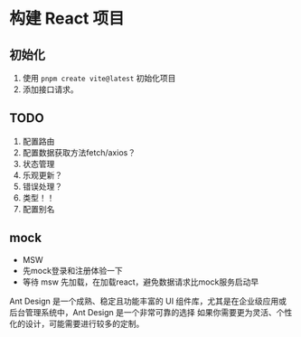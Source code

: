# 构建 React 项目

## 初始化
1. 使用 `pnpm create vite@latest` 初始化项目
2. 添加接口请求。

## TODO
1. 配置路由
2. 配置数据获取方法fetch/axios？
3. 状态管理
4. 乐观更新？
5. 错误处理？
6. 类型！！
7. 配置别名

## mock

- MSW
- 先mock登录和注册体验一下
- 等待 msw 先加载，在加载react，避免数据请求比mock服务启动早


Ant Design 是一个成熟、稳定且功能丰富的 UI 组件库，尤其是在企业级应用或后台管理系统中，Ant Design 是一个非常可靠的选择
如果你需要更为灵活、个性化的设计，可能需要进行较多的定制。
